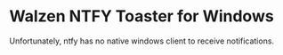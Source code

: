 # Walzen NTFY Toaster for Windows

Unfortunately, ntfy has no native windows client to receive notifications.
